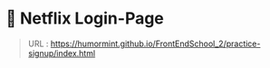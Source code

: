# 📌 Netflix Login-Page
> URL : https://humormint.github.io/FrontEndSchool_2/practice-signup/index.html <br>
